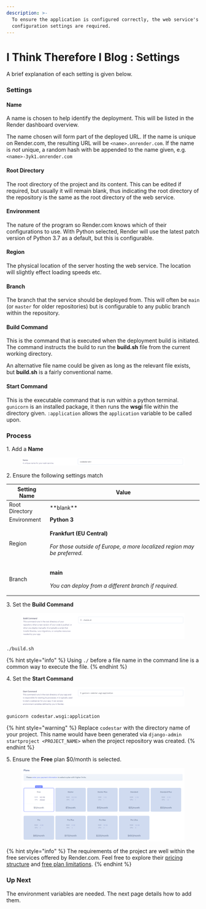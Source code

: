 ```yaml
---
description: >-
  To ensure the application is configured correctly, the web service's
  configuration settings are required.
---
```


# I Think Therefore I Blog : Settings

A brief explanation of each setting is given below.

### Settings

#### Name

A name is chosen to help identify the deployment. This will be listed in the Render dashboard overview.

The name chosen will form part of the deployed URL. If the name is unique on Render.com, the resulting URL will be `<name>.onrender.com`. If the name is _not_ unique, a random hash with be appended to the name given, e.g. `<name>-3yk1.onrender.com`

#### Root Directory

The root directory of the project and its content. This can be edited if required, but usually it will remain blank, thus indicating the root directory of the repository is the same as the root directory of the web service.

#### Environment

The nature of the program so Render.com knows which of their configurations to use. With Python selected, Render will use the latest patch version of Python 3.7 as a default, but this is configurable.

#### Region

The physical location of the server hosting the web service. The location will slightly effect loading speeds etc.&#x20;

#### Branch

The branch that the service should be deployed from. This will often be `main` (or `master` for older repositories) but is configurable to any public branch within the repository.

#### Build Command

This is the command that is executed when the deployment build is initiated. The command instructs the build to run the **build.sh** file from the current working directory.

An alternative file name could be given as long as the relevant file exists, but **build.sh** is a fairly conventional name.

#### Start Command

This is the executable command that is run within a python terminal. `gunicorn` is an installed package, it then runs the **wsgi** file within the directory given. `:application` allows the `application` variable to be called upon.

### Process

1\. Add a **Name**

<figure><img src="../../.gitbook/assets/name.png" alt="name setting with a meaningful name in the input"><figcaption></figcaption></figure>

2\. Ensure the following settings match

| Setting Name   | Value                                                                                                                                 |
| -------------- | ------------------------------------------------------------------------------------------------------------------------------------- |
| Root Directory | \*\*blank\*\*                                                                                                                         |
| Environment    | **Python 3**                                                                                                                          |
| Region         | <p><strong>Frankfurt (EU Central)</strong><br><br><em>For those outside of Europe, a more localized region may be preferred.</em></p> |
| Branch         | <p><strong>main</strong><br><br><em>You can deploy from a different branch if required.</em></p>                                      |



3\. Set the **Build Command**

<figure><img src="../../.gitbook/assets/build-command.png" alt="build command setting with dot forward slash build dot s h in the input"><figcaption></figcaption></figure>

```shell
./build.sh
```

{% hint style="info" %}
Using `./` before a file name in the command line is a common way to execute the file.
{% endhint %}



4\. Set the **Start Command**

<figure><img src="../../.gitbook/assets/start-command.png" alt="start command setting with a value of gunicorn codestar dot w s g i colon application"><figcaption></figcaption></figure>

```
gunicorn codestar.wsgi:application
```

{% hint style="warning" %}
Replace `codestar` with the directory name of your project. This name would have been generated via `django-admin startproject <PROJECT_NAME>` when the project repository was created.
{% endhint %}



5\. Ensure the **Free** plan $0/month is selected.

<figure><img src="../../.gitbook/assets/plans.png" alt="free plan selected"><figcaption></figcaption></figure>

{% hint style="info" %}
The requirements of the project are well within the free services offered by Render.com. Feel free to explore their [pricing structure](https://render.com/pricing) and [free plan limitations](https://render.com/docs/free#free-web-services).
{% endhint %}

### Up Next

The environment variables are needed. The next page details how to add them.
